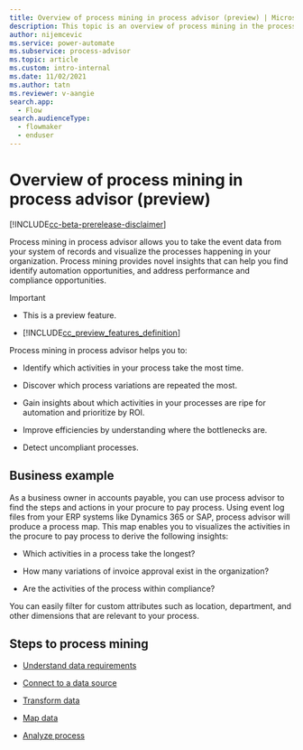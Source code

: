 ```yaml
---
title: Overview of process mining in process advisor (preview) | Microsoft Docs
description: This topic is an overview of process mining in the process advisor feature in Power Automate.
author: nijemcevic 
ms.service: power-automate
ms.subservice: process-advisor
ms.topic: article
ms.custom: intro-internal
ms.date: 11/02/2021
ms.author: tatn
ms.reviewer: v-aangie
search.app: 
  - Flow
search.audienceType: 
  - flowmaker
  - enduser
---
```


# Overview of process mining in process advisor (preview)

[!INCLUDE[cc-beta-prerelease-disclaimer](./includes/cc-beta-prerelease-disclaimer.md)]

Process mining in process advisor allows you to take the event data from your system of records and visualize the processes happening in your organization. Process mining provides novel insights that can help you find identify automation opportunities, and address performance and compliance opportunities.

> [!IMPORTANT]
> - This is a preview feature.
>
> - [!INCLUDE[cc_preview_features_definition](includes/cc-preview-features-definition.md)]

Process mining in process advisor helps you to:

- Identify which activities in your process take the most time.

- Discover which process variations are repeated the most.

- Gain insights about which activities in your processes are ripe for automation and prioritize by ROI.

- Improve efficiencies by understanding where the bottlenecks are.

- Detect uncompliant processes.

## Business example

As a business owner in accounts payable, you can use process advisor to find the steps and actions in your procure to pay process. Using event log files from your ERP systems like Dynamics 365 or SAP, process advisor will produce a process map. This map enables you to visualizes the activities in the procure to pay process to derive the following insights:

- Which activities in a process take the longest?

- How many variations of invoice approval exist in the organization?

- Are the activities of the process within compliance?

You can easily filter for custom attributes such as location, department, and other dimensions that are relevant to your process.

## Steps to process mining

- [Understand data requirements](process-mining-processes-and-data.md#data-requirements)

- [Connect to a data source](process-mining-processes-and-data.md#connect-to-a-data-source)

- [Transform data](process-mining-transform.md)

- [Map data](process-mining-transform.md#map-data)

- [Analyze process](process-mining-visualize.md#use-kpis-and-visualizations-for-analytics)